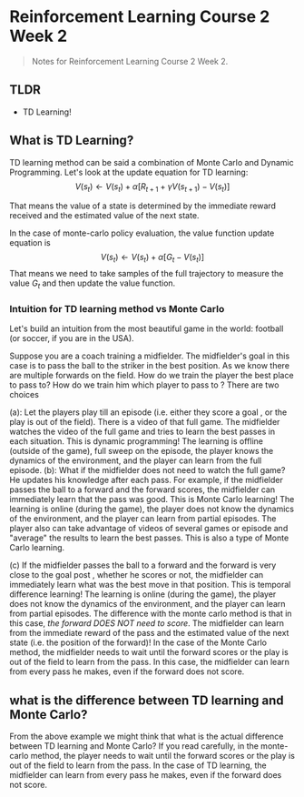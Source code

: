 # Reinforcement Learning Course 2 Week 2

> Notes for Reinforcement Learning Course 2 Week 2.

## TLDR

- TD Learning!


## What is TD Learning?

TD learning method can be said a combination of Monte Carlo and Dynamic Programming. Let's look at the update equation for TD learning:
$$\begin{equation}
V(s_t) \leftarrow V(s_t) + \alpha [R_{t+1} + \gamma V(s_{t+1}) - V(s_t)]
\end{equation}$$

That means the value of a state is determined by the immediate reward received and the estimated value of the next state.

In the case of monte-carlo policy evaluation, the value function update equation is
$$\begin{equation}
V(s_t) \leftarrow V(s_t) + \alpha [G_t - V(s_t)]
\end{equation}$$
That means we need to take samples of the full trajectory to measure the value $G_t$ and then update the value function.


### Intuition for TD learning method vs Monte Carlo

Let's build an intuition from the most beautiful game in the world: football (or soccer, if you are in the USA).

Suppose you are a coach training a midfielder. The midfielder's goal in this case is to pass the ball to the striker in the best position. As we know there are multiple forwards on the field. How do we train the player the best place to pass to? How do we train him which player to pass to ? There are two choices

(a): Let the players play till an episode (i.e. either they score a goal , or the play is out of the field). There is a video of that full game. The midfielder watches the video of the full game and tries to learn the best passes in each situation. This is dynamic programming! The learning is offline (outside of the game), full sweep on the episode, the player knows the dynamics of the environment, and the player can learn from the full episode.
(b): What if the midfielder does not need to watch the full game? He updates his knowledge after each pass. For example, if the midfielder passes the ball to a forward and  the forward scores, the midfielder can immediately learn that the pass was good. This is Monte Carlo learning! The learning is online (during the game), the player does not know the dynamics of the environment, and the player can learn from partial episodes. The player also can take advantage of videos of several games or episode and "average" the results to learn the best passes. This is also a type of Monte Carlo learning.

(c) If the midfielder passes the ball to a forward and the forward is very close to the goal post , whether he scores or not, the midfielder can immediately learn what was the best move in that position. This is temporal difference learning! The learning is online (during the game), the player does not know the dynamics of the environment, and the player can learn from partial episodes. The difference with the monte carlo method is that in this case, *the forward DOES NOT need to score*. The midfielder can learn from the immediate reward of the pass and the estimated value of the next state (i.e. the position of the forward)! In the case of the Monte Carlo method, the midfielder needs to wait until the forward scores or the play is out of the field to learn from the pass. In this case, the midfielder can learn from every pass he makes, even if the forward does not score.


## what is the difference between TD learning and Monte Carlo?

From the above example we might think that what is the actual difference between TD learning and Monte Carlo? If you read carefully, in the monte-carlo method, the player needs to wait until the forward scores or the play is out of the field to learn from the pass. In the case of TD learning, the midfielder can learn from every pass he makes, even if the forward does not score.